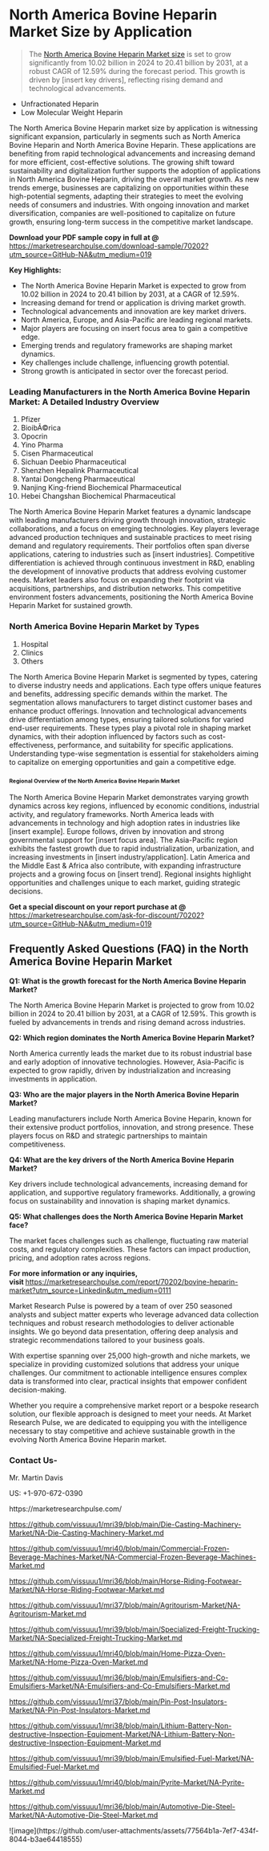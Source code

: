 <h1>North America Bovine Heparin Market&nbsp;Size by Application</h1><blockquote><p>The <a href="https://marketresearchpulse.com/download-sample/70202?utm_source=GitHub-NA&amp;utm_medium=019">North America Bovine Heparin Market size</a> is set to grow significantly from 10.02 billion in 2024 to 20.41 billion by 2031, at a robust CAGR of 12.59% during the forecast period. This growth is driven by [insert key drivers], reflecting rising demand and technological advancements.</p></blockquote><ul><li>Unfractionated Heparin<li> Low Molecular Weight Heparin</li></ul><p>The North America Bovine Heparin market size by application is witnessing significant expansion, particularly in segments such as North America Bovine Heparin and North America Bovine Heparin. These applications are benefiting from rapid technological advancements and increasing demand for more efficient, cost-effective solutions. The growing shift toward sustainability and digitalization further supports the adoption of applications in North America Bovine Heparin, driving the overall market growth. As new trends emerge, businesses are capitalizing on opportunities within these high-potential segments, adapting their strategies to meet the evolving needs of consumers and industries. With ongoing innovation and market diversification, companies are well-positioned to capitalize on future growth, ensuring long-term success in the competitive market landscape.</p><p><strong>Download your PDF sample copy in full at @ </strong><a href="https://marketresearchpulse.com/download-sample/70202?utm_source=GitHub-NA&amp;utm_medium=019">https://marketresearchpulse.com/download-sample/70202?utm_source=GitHub-NA&amp;utm_medium=019</a></p><p><strong>Key Highlights: </strong></p><ul><li>The North America Bovine Heparin Market is expected to grow from 10.02 billion in 2024 to 20.41 billion by 2031, at a CAGR of 12.59%.</li><li>Increasing demand for trend or application is driving market growth.</li><li>Technological advancements and innovation are key market drivers.</li><li>North America, Europe, and Asia-Pacific are leading regional markets.</li><li>Major players are focusing on insert focus area to gain a competitive edge.</li><li>Emerging trends and regulatory frameworks are shaping market dynamics.</li><li>Key challenges include challenge, influencing growth potential.</li><li>Strong growth is anticipated in sector over the forecast period.</li></ul><h3>Leading Manufacturers in the North America Bovine Heparin Market: A Detailed Industry Overview</h3><ol><li>Pfizer</li><li>BioibÃ©rica</li><li>Opocrin</li><li>Yino Pharma</li><li>Cisen Pharmaceutical</li><li>Sichuan Deebio Pharmaceutical</li><li>Shenzhen Hepalink Pharmaceutical</li><li>Yantai Dongcheng Pharmaceutical</li><li>Nanjing King-friend Biochemical Pharmaceutical</li><li>Hebei Changshan Biochemical Pharmaceutical</li></ol><div class="flex max-w-full flex-col flex-grow"><div class="min-h-8 text-message flex w-full flex-col items-end gap-2 whitespace-normal break-words [.text-message+&amp;]:mt-5" dir="auto" data-message-author-role="assistant" data-message-id="fd8432e4-4910-450d-b182-61b7bfb0a01f" data-message-model-slug="gpt-4o"><div class="flex w-full flex-col gap-1 empty:hidden first:pt-[3px]"><div class="markdown prose w-full break-words dark:prose-invert light"><p>The North America Bovine Heparin Market features a dynamic landscape with leading manufacturers driving growth through innovation, strategic collaborations, and a focus on emerging technologies. Key players leverage advanced production techniques and sustainable practices to meet rising demand and regulatory requirements. Their portfolios often span diverse applications, catering to industries such as [insert industries]. Competitive differentiation is achieved through continuous investment in R&amp;D, enabling the development of innovative products that address evolving customer needs. Market leaders also focus on expanding their footprint via acquisitions, partnerships, and distribution networks. This competitive environment fosters advancements, positioning the North America Bovine Heparin Market for sustained growth.</p></div></div></div></div><h3>North America Bovine Heparin Market by Types</h3><ol><li>Hospital<li> Clinics<li> Others</li></ol><div class="flex max-w-full flex-col flex-grow"><div class="min-h-8 text-message flex w-full flex-col items-end gap-2 whitespace-normal break-words [.text-message+&amp;]:mt-5" dir="auto" data-message-author-role="assistant" data-message-id="084470be-0bb7-4664-bddf-5156b4f41249" data-message-model-slug="gpt-4o-mini"><div class="flex w-full flex-col gap-1 empty:hidden first:pt-[3px]"><div class="markdown prose w-full break-words dark:prose-invert light"><p>The North America Bovine Heparin Market is segmented by types, catering to diverse industry needs and applications. Each type offers unique features and benefits, addressing specific demands within the market. The segmentation allows manufacturers to target distinct customer bases and enhance product offerings. Innovation and technological advancements drive differentiation among types, ensuring tailored solutions for varied end-user requirements. These types play a pivotal role in shaping market dynamics, with their adoption influenced by factors such as cost-effectiveness, performance, and suitability for specific applications. Understanding type-wise segmentation is essential for stakeholders aiming to capitalize on emerging opportunities and gain a competitive edge.</p></div></div></div></div><h3><span style="font-size: 11px;">Regional Overview of the North America Bovine Heparin Market</span></h3><div class="flex max-w-full flex-col flex-grow"><div class="min-h-8 text-message flex w-full flex-col items-end gap-2 whitespace-normal break-words [.text-message+&amp;]:mt-5" dir="auto" data-message-author-role="assistant" data-message-id="e9038762-ce64-4e30-91c9-9bd413514231" data-message-model-slug="gpt-4o-mini"><div class="flex w-full flex-col gap-1 empty:hidden first:pt-[3px]"><div class="markdown prose w-full break-words dark:prose-invert light"><p>The North America Bovine Heparin Market demonstrates varying growth dynamics across key regions, influenced by economic conditions, industrial activity, and regulatory frameworks. North America leads with advancements in technology and high adoption rates in industries like [insert example]. Europe follows, driven by innovation and strong governmental support for [insert focus area]. The Asia-Pacific region exhibits the fastest growth due to rapid industrialization, urbanization, and increasing investments in [insert industry/application]. Latin America and the Middle East &amp; Africa also contribute, with expanding infrastructure projects and a growing focus on [insert trend]. Regional insights highlight opportunities and challenges unique to each market, guiding strategic decisions.</p></div></div></div></div><p><strong>Get a special discount on your report purchase at @ </strong><a href="https://marketresearchpulse.com/ask-for-discount/70202?utm_source=GitHub-NA&amp;utm_medium=019">https://marketresearchpulse.com/ask-for-discount/70202?utm_source=GitHub-NA&amp;utm_medium=019</a></p><h2>Frequently Asked Questions (FAQ) in the North America Bovine Heparin Market</h2><p><strong>Q1: What is the growth forecast for the North America Bovine Heparin Market?</strong></p><p>The North America Bovine Heparin Market is projected to grow from 10.02 billion in 2024 to 20.41 billion by 2031, at a CAGR of 12.59%. This growth is fueled by advancements in trends and rising demand across industries.</p><p><strong>Q2: Which region dominates the North America Bovine Heparin Market?</strong></p><p>North America currently leads the market due to its robust industrial base and early adoption of innovative technologies. However, Asia-Pacific is expected to grow rapidly, driven by industrialization and increasing investments in application.</p><p><strong>Q3: Who are the major players in the North America Bovine Heparin Market?</strong></p><p>Leading manufacturers include North America Bovine Heparin, known for their extensive product portfolios, innovation, and strong presence. These players focus on R&amp;D and strategic partnerships to maintain competitiveness.</p><p><strong>Q4: What are the key drivers of the North America Bovine Heparin Market?</strong></p><p>Key drivers include technological advancements, increasing demand for application, and supportive regulatory frameworks. Additionally, a growing focus on sustainability and innovation is shaping market dynamics.</p><p><strong>Q5: What challenges does the North America Bovine Heparin Market face?</strong></p><p>The market faces challenges such as challenge, fluctuating raw material costs, and regulatory complexities. These factors can impact production, pricing, and adoption rates across regions.</p><p><strong>For more information or any inquiries, visit&nbsp;</strong><a href="https://marketresearchpulse.com/report/70202/bovine-heparin-market?utm_source=Linkedin&utm_medium=0111">https://marketresearchpulse.com/report/70202/bovine-heparin-market?utm_source=Linkedin&utm_medium=0111</a></p><p>Market Research Pulse is powered by a team of over 250 seasoned analysts and subject matter experts who leverage advanced data collection techniques and robust research methodologies to deliver actionable insights. We go beyond data presentation, offering deep analysis and strategic recommendations tailored to your business goals.</p><p>With expertise spanning over 25,000 high-growth and niche markets, we specialize in providing customized solutions that address your unique challenges. Our commitment to actionable intelligence ensures complex data is transformed into clear, practical insights that empower confident decision-making.</p><p>Whether you require a comprehensive market report or a bespoke research solution, our flexible approach is designed to meet your needs. At Market Research Pulse, we are dedicated to equipping you with the intelligence necessary to stay competitive and achieve sustainable growth in the evolving North America Bovine Heparin market.</p><h3><strong>Contact Us-</strong></h3><p>Mr. Martin Davis</p><p>US: +1-970-672-0390</p><p>https://marketresearchpulse.com/</p><p><a href="https://github.com/vissuuu1/mri39/blob/main/Die-Casting-Machinery-Market/NA-Die-Casting-Machinery-Market.md">https://github.com/vissuuu1/mri39/blob/main/Die-Casting-Machinery-Market/NA-Die-Casting-Machinery-Market.md</a></p><p><a href="https://github.com/vissuuu1/mri40/blob/main/Commercial-Frozen-Beverage-Machines-Market/NA-Commercial-Frozen-Beverage-Machines-Market.md">https://github.com/vissuuu1/mri40/blob/main/Commercial-Frozen-Beverage-Machines-Market/NA-Commercial-Frozen-Beverage-Machines-Market.md</a></p><p><a href="https://github.com/vissuuu1/mri36/blob/main/Horse-Riding-Footwear-Market/NA-Horse-Riding-Footwear-Market.md">https://github.com/vissuuu1/mri36/blob/main/Horse-Riding-Footwear-Market/NA-Horse-Riding-Footwear-Market.md</a></p><p><a href="https://github.com/vissuuu1/mri37/blob/main/Agritourism-Market/NA-Agritourism-Market.md">https://github.com/vissuuu1/mri37/blob/main/Agritourism-Market/NA-Agritourism-Market.md</a></p><p><a href="https://github.com/vissuuu1/mri39/blob/main/Specialized-Freight-Trucking-Market/NA-Specialized-Freight-Trucking-Market.md">https://github.com/vissuuu1/mri39/blob/main/Specialized-Freight-Trucking-Market/NA-Specialized-Freight-Trucking-Market.md</a></p><p><a href="https://github.com/vissuuu1/mri40/blob/main/Home-Pizza-Oven-Market/NA-Home-Pizza-Oven-Market.md">https://github.com/vissuuu1/mri40/blob/main/Home-Pizza-Oven-Market/NA-Home-Pizza-Oven-Market.md</a></p><p><a href="https://github.com/vissuuu1/mri36/blob/main/Emulsifiers-and-Co-Emulsifiers-Market/NA-Emulsifiers-and-Co-Emulsifiers-Market.md">https://github.com/vissuuu1/mri36/blob/main/Emulsifiers-and-Co-Emulsifiers-Market/NA-Emulsifiers-and-Co-Emulsifiers-Market.md</a></p><p><a href="https://github.com/vissuuu1/mri37/blob/main/Pin-Post-Insulators-Market/NA-Pin-Post-Insulators-Market.md">https://github.com/vissuuu1/mri37/blob/main/Pin-Post-Insulators-Market/NA-Pin-Post-Insulators-Market.md</a></p><p><a href="https://github.com/vissuuu1/mri38/blob/main/Lithium-Battery-Non-destructive-Inspection-Equipment-Market/NA-Lithium-Battery-Non-destructive-Inspection-Equipment-Market.md">https://github.com/vissuuu1/mri38/blob/main/Lithium-Battery-Non-destructive-Inspection-Equipment-Market/NA-Lithium-Battery-Non-destructive-Inspection-Equipment-Market.md</a></p><p><a href="https://github.com/vissuuu1/mri39/blob/main/Emulsified-Fuel-Market/NA-Emulsified-Fuel-Market.md">https://github.com/vissuuu1/mri39/blob/main/Emulsified-Fuel-Market/NA-Emulsified-Fuel-Market.md</a></p><p><a href="https://github.com/vissuuu1/mri40/blob/main/Pyrite-Market/NA-Pyrite-Market.md">https://github.com/vissuuu1/mri40/blob/main/Pyrite-Market/NA-Pyrite-Market.md</a></p><p><a href="https://github.com/vissuuu1/mri36/blob/main/Automotive-Die-Steel-Market/NA-Automotive-Die-Steel-Market.md">https://github.com/vissuuu1/mri36/blob/main/Automotive-Die-Steel-Market/NA-Automotive-Die-Steel-Market.md</a></p>
![image](https://github.com/user-attachments/assets/77564b1a-7ef7-434f-8044-b3ae64418555)
